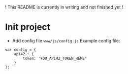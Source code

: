 ! This README is currently in writing and not finished yet !

# Init project

* Add config file
`www/js/config.js`
Example config file:
```
var config = {
    api42 : {
        token: 'YOU_API42_TOKEN_HERE'
    }
};
```